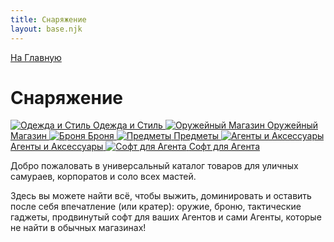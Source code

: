 ```yaml
---
title: Снаряжение
layout: base.njk
---
```

<a href="{{ '/' | url }}" class="return-link">На Главную</a>
# Снаряжение

<div class="tile-grid">
  <a href="{{ '/equipment/clothes_style/' | url }}" class="tile-button">
    <img src="{{ '/images/content/equipment/clothes_style.png' | url }}" alt="Одежда и Стиль" />
    <span>Одежда и Стиль</span>
  </a>
  <a href="{{ '/equipment/weapons/' | url }}" class="tile-button">
    <img src="{{ '/images/content/equipment/weapons.png' | url }}" alt="Оружейный Магазин" />
    <span>Оружейный Магазин</span>
  </a>
  <a href="{{ '/equipment/armor/' | url }}" class="tile-button">
    <img src="{{ '/images/content/equipment/armor.png' | url }}" alt="Броня" />
    <span>Броня</span>
  </a>
  <a href="{{ '/equipment/items/' | url }}" class="tile-button">
    <img src="{{ '/images/content/equipment/items.png' | url }}" alt="Предметы" />
    <span>Предметы</span>
  </a>
  <a href="{{ '/equipment/agents_accessories/' | url }}" class="tile-button">
    <img src="{{ '/images/content/equipment/agents_accessories.png' | url }}" alt="Агенты и Аксессуары" />
    <span>Агенты и Аксессуары</span>
  </a>
  <a href="{{ '/equipment/soft/' | url }}" class="tile-button">
    <img src="{{ '/images/content/equipment/soft.png' | url }}" alt="Софт для Агента" />
    <span>Софт для Агента</span>
  </a>
</div>

Добро пожаловать в универсальный каталог товаров для уличных самураев, корпоратов и соло всех мастей.

Здесь вы можете найти всё, чтобы выжить, доминировать и оставить после себя впечатление (или кратер):
оружие, броню, тактические гаджеты, продвинутый софт для ваших Агентов и сами Агенты,
которые не найти в обычных магазинах!